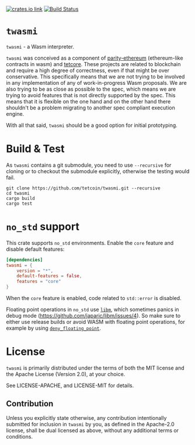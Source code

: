 [![crates.io link](https://img.shields.io/crates/v/twasmi.svg)](https://crates.io/crates/twasmi)
[![Build Status](https://travis-ci.org/tetcoin/twasmi.svg?branch=master)](https://travis-ci.org/tetcoin/twasmi)

# `twasmi`

`twasmi` - a Wasm interpreter.

`twasmi` was conceived as a component of [parity-ethereum](https://github.com/tetcoin/parity-ethereum) (ethereum-like contracts in wasm) and [tetcore](https://github.com/tetcoin/tetcore). These projects are related to blockchain and require a high degree of correctness, even if that might be over conservative. This specifically means that we are not trying to be involved in any implementation of any of work-in-progress Wasm proposals. We are also trying to be as close as possible to the spec, which means we are trying to avoid features that is not directly supported by the spec. This means that it is flexible on the one hand and on the other hand there shouldn't be a problem migrating to another spec compliant execution engine.

With all that said, `twasmi` should be a good option for initial prototyping.

# Build & Test

As `twasmi` contains a git submodule, you need to use `--recursive` for cloning or to checkout the submodule explicitly, otherwise the testing would fail.

```
git clone https://github.com/tetcoin/twasmi.git --recursive
cd twasmi
cargo build
cargo test
```

# `no_std` support

This crate supports `no_std` environments.
Enable the `core` feature and disable default features:
```toml
[dependencies]
twasmi = {
	version = "*",
	default-features = false,
	features = "core"
}
```

When the `core` feature is enabled, code related to `std::error` is disabled.

Floating point operations in `no_std` use [`libm`](https://crates.io/crates/libm), which sometimes panics in debug mode (https://github.com/japaric/libm/issues/4).
So make sure to either use release builds or avoid WASM with floating point operations, for example by using [`deny_floating_point`](https://docs.rs/twasmi/0.4.0/twasmi/struct.Module.html#method.deny_floating_point).

# License

`twasmi` is primarily distributed under the terms of both the MIT
license and the Apache License (Version 2.0), at your choice.

See LICENSE-APACHE, and LICENSE-MIT for details.

## Contribution

Unless you explicitly state otherwise, any contribution intentionally submitted
for inclusion in `twasmi` by you, as defined in the Apache-2.0 license, shall be
dual licensed as above, without any additional terms or conditions.
